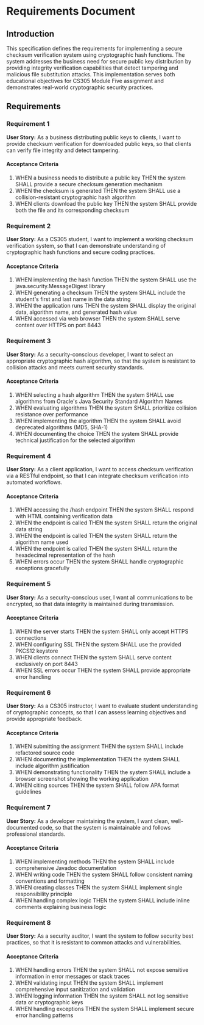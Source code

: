 # Requirements Document

## Introduction

This specification defines the requirements for implementing a secure checksum verification system using cryptographic hash functions. The system addresses the business need for secure public key distribution by providing integrity verification capabilities that detect tampering and malicious file substitution attacks. This implementation serves both educational objectives for CS305 Module Five assignment and demonstrates real-world cryptographic security practices.

## Requirements

### Requirement 1

**User Story:** As a business distributing public keys to clients, I want to provide checksum verification for downloaded public keys, so that clients can verify file integrity and detect tampering.

#### Acceptance Criteria

1. WHEN a business needs to distribute a public key THEN the system SHALL provide a secure checksum generation mechanism
2. WHEN the checksum is generated THEN the system SHALL use a collision-resistant cryptographic hash algorithm
3. WHEN clients download the public key THEN the system SHALL provide both the file and its corresponding checksum

### Requirement 2

**User Story:** As a CS305 student, I want to implement a working checksum verification system, so that I can demonstrate understanding of cryptographic hash functions and secure coding practices.

#### Acceptance Criteria

1. WHEN implementing the hash function THEN the system SHALL use the java.security.MessageDigest library
2. WHEN generating a checksum THEN the system SHALL include the student's first and last name in the data string
3. WHEN the application runs THEN the system SHALL display the original data, algorithm name, and generated hash value
4. WHEN accessed via web browser THEN the system SHALL serve content over HTTPS on port 8443

### Requirement 3

**User Story:** As a security-conscious developer, I want to select an appropriate cryptographic hash algorithm, so that the system is resistant to collision attacks and meets current security standards.

#### Acceptance Criteria

1. WHEN selecting a hash algorithm THEN the system SHALL use algorithms from Oracle's Java Security Standard Algorithm Names
2. WHEN evaluating algorithms THEN the system SHALL prioritize collision resistance over performance
3. WHEN implementing the algorithm THEN the system SHALL avoid deprecated algorithms (MD5, SHA-1)
4. WHEN documenting the choice THEN the system SHALL provide technical justification for the selected algorithm

### Requirement 4

**User Story:** As a client application, I want to access checksum verification via a RESTful endpoint, so that I can integrate checksum verification into automated workflows.

#### Acceptance Criteria

1. WHEN accessing the /hash endpoint THEN the system SHALL respond with HTML containing verification data
2. WHEN the endpoint is called THEN the system SHALL return the original data string
3. WHEN the endpoint is called THEN the system SHALL return the algorithm name used
4. WHEN the endpoint is called THEN the system SHALL return the hexadecimal representation of the hash
5. WHEN errors occur THEN the system SHALL handle cryptographic exceptions gracefully

### Requirement 5

**User Story:** As a security-conscious user, I want all communications to be encrypted, so that data integrity is maintained during transmission.

#### Acceptance Criteria

1. WHEN the server starts THEN the system SHALL only accept HTTPS connections
2. WHEN configuring SSL THEN the system SHALL use the provided PKCS12 keystore
3. WHEN clients connect THEN the system SHALL serve content exclusively on port 8443
4. WHEN SSL errors occur THEN the system SHALL provide appropriate error handling

### Requirement 6

**User Story:** As a CS305 instructor, I want to evaluate student understanding of cryptographic concepts, so that I can assess learning objectives and provide appropriate feedback.

#### Acceptance Criteria

1. WHEN submitting the assignment THEN the system SHALL include refactored source code
2. WHEN documenting the implementation THEN the system SHALL include algorithm justification
3. WHEN demonstrating functionality THEN the system SHALL include a browser screenshot showing the working application
4. WHEN citing sources THEN the system SHALL follow APA format guidelines

### Requirement 7

**User Story:** As a developer maintaining the system, I want clean, well-documented code, so that the system is maintainable and follows professional standards.

#### Acceptance Criteria

1. WHEN implementing methods THEN the system SHALL include comprehensive Javadoc documentation
2. WHEN writing code THEN the system SHALL follow consistent naming conventions and formatting
3. WHEN creating classes THEN the system SHALL implement single responsibility principle
4. WHEN handling complex logic THEN the system SHALL include inline comments explaining business logic

### Requirement 8

**User Story:** As a security auditor, I want the system to follow security best practices, so that it is resistant to common attacks and vulnerabilities.

#### Acceptance Criteria

1. WHEN handling errors THEN the system SHALL not expose sensitive information in error messages or stack traces
2. WHEN validating input THEN the system SHALL implement comprehensive input sanitization and validation
3. WHEN logging information THEN the system SHALL not log sensitive data or cryptographic keys
4. WHEN handling exceptions THEN the system SHALL implement secure error handling patterns